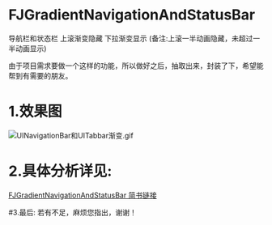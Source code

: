 # FJGradientNavigationAndStatusBar
导航栏和状态栏 上滚渐变隐藏 下拉渐变显示 (备注:上滚一半动画隐藏，未超过一半动画显示)

由于项目需求要做一个这样的功能，所以做好之后，抽取出来，封装了下，希望能帮到有需要的朋友。

# 1.效果图
![UINavigationBar和UITabbar渐变.gif](https://github.com/fangjinfeng/FJGradientNavigationAndStatusBar/blob/master/Gif/UINavigationBar%E5%92%8CUITabbar%E6%B8%90%E5%8F%98.gif)




# 2.具体分析详见:
[FJGradientNavigationAndStatusBar 简书链接](http://www.jianshu.com/p/435b49da4c95)


#3.最后:
若有不足，麻烦您指出，谢谢！
